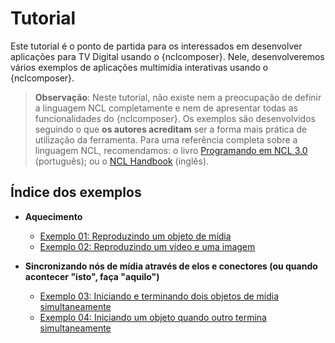 # Tutorial #
Este tutorial é o ponto de partida para os interessados em desenvolver
aplicações para TV Digital usando o {nclcomposer}.  Nele, desenvolveremos
vários exemplos de aplicações multimídia interativas usando o {nclcomposer}.

> __Observação__:  Neste tutorial, não existe nem a preocupação de definir a
> linguagem NCL completamente e nem de apresentar todas as funcionalidades do
> {nclcomposer}.  Os exemplos são desenvolvidos seguindo o que __os autores
> acreditam__ ser a forma mais prática de utilização da ferramenta.
> Para uma referência completa sobre a linguagem NCL, recomendamos: o livro
> [Programando em NCL 3.0](http://www.ncl.org.br/programandoncl/) (português);
> ou o [NCL Handbook](http://handbook.ncl.org.br) (inglês). 

## Índice dos exemplos

  * __Aquecimento__
    * [Exemplo 01: Reproduzindo um objeto de mídia](01.hello_world)
    * [Exemplo 02: Reproduzindo um vídeo e uma imagem](02.video_and_image)


  * __Sincronizando nós de mídia através de elos e conectores (ou quando acontecer "isto", faça "aquilo")__
    * [Exemplo 03: Iniciando e terminando dois objetos de mídia
      simultaneamente](03.simultaneous_media_objects)
    * [Exemplo 04: Iniciando um objeto quando outro termina
      simultaneamente](04.onend_start)

<!--
    * [Exemplo 04: Iniciando um objeto de mídia sincronizado a outro com retardo]()
    * [Exemplo 05: Iniciando um objeto de mídia quando o outro termina]()
  * __Interação com o usuário__
    * [Exemplo 6: Interrompendo um vídeo e iniciando outro conforme a intervenção do
       usuário]()
-->
